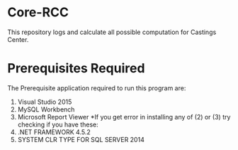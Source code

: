 # Core-RCC
This repository logs and calculate all possible computation for Castings Center.
# Prerequisites Required
The Prerequisite application required to run this program are:
1. Visual Studio 2015 
2. MySQL Workbench 
3. Microsoft Report Viewer 
*If you get error in installing any of (2) or (3) try checking if you have these:
1. .NET FRAMEWORK 4.5.2
2. SYSTEM CLR TYPE FOR SQL SERVER 2014
